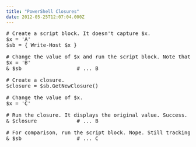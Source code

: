 ```yaml
---
title: "PowerShell Closures"
date: 2012-05-25T12:07:04.000Z
---
```

<pre># Create a script block. It doesn't capture $x.
$x = 'A'
$sb = { Write-Host $x }

# Change the value of $x and run the script block. Note that it displays the current value.
$x = 'B'
& $sb                  # ... B

# Create a closure.
$closure = $sb.GetNewClosure()

# Change the value of $x.
$x = 'C'

# Run the closure. It displays the original value. Success.
& $closure             # ... B

# For comparison, run the script block. Nope. Still tracking the current value.
& $sb                  # ... C
</pre>